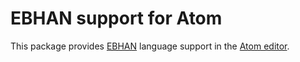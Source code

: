 # EBHAN support for Atom
This package provides [EBHAN](https://github.com/DocCodes/EBHAN/) language support in the [Atom editor](https://atom.io/).
